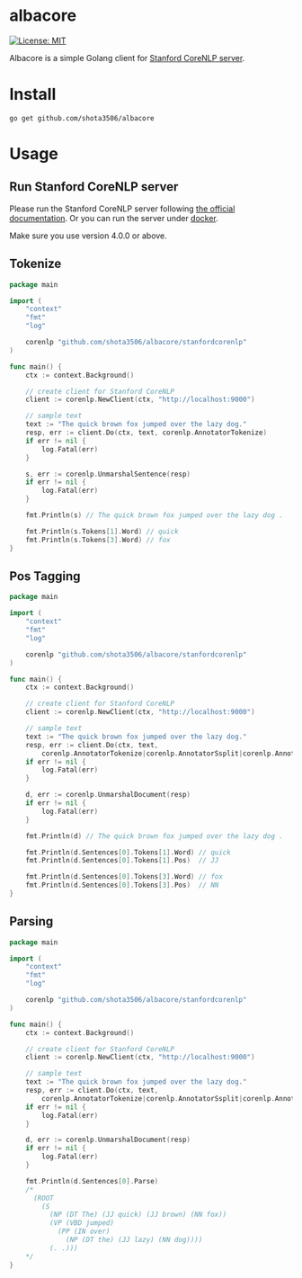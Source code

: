 # albacore
[![License: MIT](https://img.shields.io/badge/License-MIT-yellow.svg)](https://opensource.org/licenses/MIT)

Albacore is a simple Golang client for [Stanford CoreNLP server](https://stanfordnlp.github.io/CoreNLP/corenlp-server.html).

# Install
```shell
go get github.com/shota3506/albacore
```

# Usage
## Run Stanford CoreNLP server
Please run the Stanford CoreNLP server following [the official documentation](https://stanfordnlp.github.io/CoreNLP/corenlp-server.html).
Or you can run the server under [docker](https://stanfordnlp.github.io/CoreNLP/other-languages.html#docker).

Make sure you use version 4.0.0 or above.

## Tokenize
```go
package main

import (
	"context"
	"fmt"
	"log"

	corenlp "github.com/shota3506/albacore/stanfordcorenlp"
)

func main() {
	ctx := context.Background()

	// create client for Stanford CoreNLP
	client := corenlp.NewClient(ctx, "http://localhost:9000")

	// sample text
	text := "The quick brown fox jumped over the lazy dog."
	resp, err := client.Do(ctx, text, corenlp.AnnotatorTokenize)
	if err != nil {
		log.Fatal(err)
	}

	s, err := corenlp.UnmarshalSentence(resp)
	if err != nil {
		log.Fatal(err)
	}

	fmt.Println(s) // The quick brown fox jumped over the lazy dog .

	fmt.Println(s.Tokens[1].Word) // quick
	fmt.Println(s.Tokens[3].Word) // fox
}
```

## Pos Tagging
```go
package main

import (
	"context"
	"fmt"
	"log"

	corenlp "github.com/shota3506/albacore/stanfordcorenlp"
)

func main() {
	ctx := context.Background()

	// create client for Stanford CoreNLP
	client := corenlp.NewClient(ctx, "http://localhost:9000")

	// sample text
	text := "The quick brown fox jumped over the lazy dog."
	resp, err := client.Do(ctx, text,
		corenlp.AnnotatorTokenize|corenlp.AnnotatorSsplit|corenlp.AnnotatorPos)
	if err != nil {
		log.Fatal(err)
	}

	d, err := corenlp.UnmarshalDocument(resp)
	if err != nil {
		log.Fatal(err)
	}

	fmt.Println(d) // The quick brown fox jumped over the lazy dog .

	fmt.Println(d.Sentences[0].Tokens[1].Word) // quick
	fmt.Println(d.Sentences[0].Tokens[1].Pos)  // JJ

	fmt.Println(d.Sentences[0].Tokens[3].Word) // fox
	fmt.Println(d.Sentences[0].Tokens[3].Pos)  // NN
}
```

## Parsing
```go
package main

import (
	"context"
	"fmt"
	"log"

	corenlp "github.com/shota3506/albacore/stanfordcorenlp"
)

func main() {
	ctx := context.Background()

	// create client for Stanford CoreNLP
	client := corenlp.NewClient(ctx, "http://localhost:9000")

	// sample text
	text := "The quick brown fox jumped over the lazy dog."
	resp, err := client.Do(ctx, text,
		corenlp.AnnotatorTokenize|corenlp.AnnotatorSsplit|corenlp.AnnotatorPos|corenlp.AnnotatorParse)
	if err != nil {
		log.Fatal(err)
	}

	d, err := corenlp.UnmarshalDocument(resp)
	if err != nil {
		log.Fatal(err)
	}

	fmt.Println(d.Sentences[0].Parse)
	/*
	  (ROOT
	    (S
	      (NP (DT The) (JJ quick) (JJ brown) (NN fox))
	      (VP (VBD jumped)
	        (PP (IN over)
	          (NP (DT the) (JJ lazy) (NN dog))))
	      (. .)))
	*/
}
```
